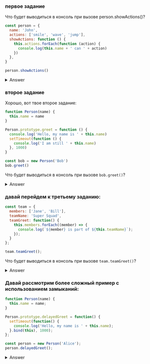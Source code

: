 ### первое задание

Что будет выводиться в консоль при вызове person.showActions()?

```javascript
const person = {
  name: 'John',
  actions: ['smile', 'wave', 'jump'],
  showActions: function () {
    this.actions.forEach(function (action) {
      console.log(this.name + ' can ' + action)
    })
  },
}

person.showActions()
```

<details>
    <summary>Answer</summary>
    <p>
В данном случае, когда функция обратного вызова передается методу `forEach`, контекст `this` внутри функции обратного вызова не наследуется от внешней функции `showActions`. Вместо этого, без явного указания контекста, `this` внутри функции обратного вызова будет указывать на глобальный объект (`window` в браузерах) или будет `undefined` в строгом режиме (`'use strict'`). Поскольку `name` не определен в глобальном объекте (предполагая, что мы не находимся в строгом режиме и не установили глобальную переменную `name`), вывод будет:

```
undefined can smile
undefined can wave
undefined can jump
```

Чтобы `this` внутри функции обратного вызова указывал на объект `person`, можно использовать дополнительные подходы, например, использование стрелочной функции (которая не создает собственный контекст `this` и наследует его из внешней функции) или метод `bind` для явного указания контекста:

### Используя стрелочную функцию:

```javascript
showActions: function() {
  this.actions.forEach((action) => {
    console.log(this.name + ' can ' + action);
  });
}
```

### Используя `bind`:

```javascript
showActions: function() {
  this.actions.forEach(function(action) {
    console.log(this.name + ' can ' + action);
  }.bind(this));
}
```

Оба этих подхода исправят изначальную проблему и обеспечат вывод, который ты ожидаешь:

```
John can smile
John can wave
John can jump
```



</details>

### второе задание

Хорошо, вот твое второе задание:

```javascript
function Person(name) {
  this.name = name
}

Person.prototype.greet = function () {
  console.log('Hello, my name is ' + this.name)
  setTimeout(function () {
    console.log('I am still ' + this.name)
  }, 1000)
}

const bob = new Person('Bob')
bob.greet()
```

Что будет выводиться в консоль при вызове `bob.greet()`?

<details>
<summary>
Answer
</summary>

```csharp
Hello, my name is Bob
```

Это потому, что метод `greet` вызывается на экземпляре `Person`, и `this` в контексте этого метода ссылается на сам экземпляр, позволяя доступ к свойству `name`.

Однако, внутри `setTimeout`, функция обратного вызова теряет контекст `this`, который ссылался на экземпляр `Person`, и вместо этого `this` начинает ссылаться на глобальный объект (в браузерах это `window`). Если мы находимся в строгом режиме (`'use strict'`), `this` будет `undefined`. Так как в большинстве сред выполнения JavaScript по умолчанию `this` внутри функции, вызванной через `setTimeout`, будет указывать на глобальный объект, и если в этом объекте нет свойства `name`, результатом будет:

```csharp
I am still undefined
```

Но это предполагает, что `name` не определено глобально. Если бы в глобальном объекте было определено свойство `name`, то вместо `undefined` могло бы быть выведено это значение. Например, в браузере может быть установлено глобальное свойство `window.name`, и тогда результат мог бы отличаться. Однако, без дополнительного контекста, предполагая стандартные условия, твой ответ в целом верен, за исключением мелкой опечатки:

```csharp
I am still undefined
```

Чтобы `this` внутри `setTimeout` указывал на правильный объект, можно использовать стрелочную функцию (которая не создает собственный контекст `this`, а использует лексический контекст) или метод `bind`:

### С использованием стрелочной функции:

```javascript
Person.prototype.greet = function () {
  console.log('Hello, my name is ' + this.name)
  setTimeout(() => {
    console.log('I am still ' + this.name)
  }, 1000)
}
```

### С использованием `bind`:

```javascript
Person.prototype.greet = function () {
  console.log('Hello, my name is ' + this.name)
  setTimeout(
    function () {
      console.log('I am still ' + this.name)
    }.bind(this),
    1000,
  )
}
```

Оба этих подхода гарантируют, что `this` внутри асинхронного вызова правильно указывает на экземпляр `Person`, и второй `console.log` выведет:

```
I am still Bob
```

</details>


### давай перейдем к третьему заданию:


```javascript
const team = {
  members: ['Jane', 'Bill'],
  teamName: 'Super Squad',
  teamGreet: function() {
    this.members.forEach((member) => {
      console.log(`${member} is part of ${this.teamName}`);
    });
  }
};

team.teamGreet();
```

Что будет выводиться в консоль при вызове `team.teamGreet()`?

<details>
<summary>Answer</summary>
При вызове `team.teamGreet()`, в консоль будет выведено:

```csharp
Jane is part of Super Squad
Bill is part of Super Squad
```

Это происходит потому, что стрелочная функция, используемая в `forEach`, не создает собственный контекст `this`, а заимствует его из окружающего лексического контекста, то есть из метода `teamGreet`. В этом случае `this` ссылается на объект `team`, благодаря чему доступны свойства `members` и `teamName` этого объекта.
</details>

### Давай рассмотрим более сложный пример с использованием замыканий:

```javascript
function Person(name) {
  this.name = name;
}

Person.prototype.delayedGreet = function() {
  setTimeout(function() {
    console.log('Hello, my name is ' + this.name);
  }.bind(this), 1000);
};

const person = new Person('Alice');
person.delayedGreet();

```
<details>
<summary>Answer</summary>
В этом примере определен конструктор Person, который принимает имя и устанавливает его как свойство экземпляра. Метод delayedGreet добавляется в прототип Person и при его вызове запланирует асинхронное выполнение функции, которая выводит приветствие в консоль.

Ключевой момент здесь — использование .bind(this) для функции, переданной в setTimeout. Метод .bind() создает новую функцию, которая, когда вызывается, имеет свой this установленным в предоставленное значение, в данном случае в текущий экземпляр Person. Это необходимо, потому что без .bind(this), this внутри функции, переданной в setTimeout, будет указывать на глобальный объект (или на undefined в строгом режиме), а не на экземпляр Person, как это предполагалось.

Таким образом, благодаря .bind(this), когда delayedGreet вызывается на экземпляре person, через 1000 мс в консоль будет корректно выведено:

```csharp
Hello, my name is Alice
```
Этот пример демонстрирует, как можно использовать замыкания и this вместе для достижения желаемого поведения в асинхронных операциях, таких как задержки с setTimeout, особенно когда требуется сохранить контекст this из внешней функции.
</details>